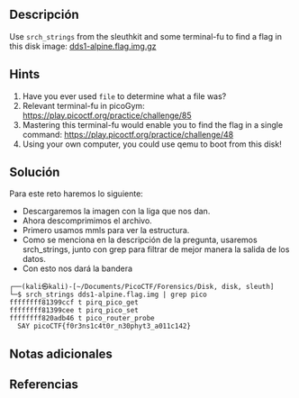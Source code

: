 ## **Descripción**
Use `srch_strings` from the sleuthkit and some terminal-fu to find a flag in this disk image: [dds1-alpine.flag.img.gz](https://mercury.picoctf.net/static/4f3df7052b4121aff89af1a3f517afb1/dds1-alpine.flag.img.gz)
## Hints
1. Have you ever used `file` to determine what a file was?
2. Relevant terminal-fu in picoGym: https://play.picoctf.org/practice/challenge/85
3. Mastering this terminal-fu would enable you to find the flag in a single command: https://play.picoctf.org/practice/challenge/48
4. Using your own computer, you could use qemu to boot from this disk!
## **Solución** 
Para este reto haremos lo siguiente:
- Descargaremos la imagen con la liga que nos dan.
- Ahora descomprimimos el archivo.
- Primero usamos mmls para ver la estructura.
- Como se menciona en la descripción de la pregunta, usaremos srch_strings, junto con grep para filtrar de mejor manera la salida de los datos.
- Con esto nos dará la bandera

```
┌──(kali㉿kali)-[~/Documents/PicoCTF/Forensics/Disk, disk, sleuth]
└─$ srch_strings dds1-alpine.flag.img | grep pico
ffffffff81399ccf t pirq_pico_get
ffffffff81399cee t pirq_pico_set
ffffffff820adb46 t pico_router_probe
  SAY picoCTF{f0r3ns1c4t0r_n30phyt3_a011c142}

```

## **Notas adicionales**

## **Referencias**